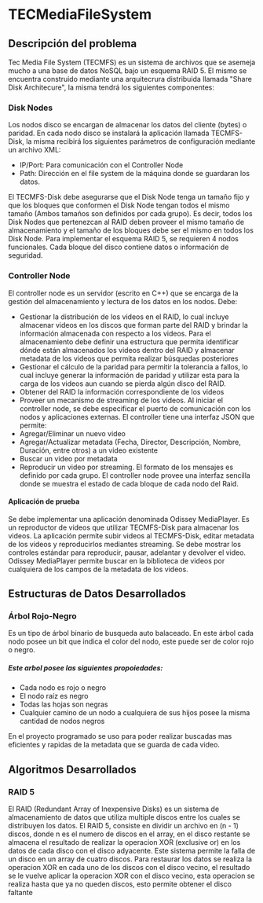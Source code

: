 # TECMediaFileSystem
## Descripción del problema
Tec Media File System (TECMFS) es un sistema de archivos que se asemeja mucho a una base de datos NoSQL bajo un esquema RAID 5. El mismo se encuentra construido mediante una arquitecrura distribuida llamada "Share Disk Architecure", la misma tendrá los siguientes componentes:

### Disk Nodes
Los nodos disco se encargan de almacenar los datos del cliente (bytes) o paridad. En cada nodo disco se
instalará la aplicación llamada TECMFS-Disk, la misma recibirá los siguientes parámetros de configuración
mediante un archivo XML:

* IP/Port: Para comunicación con el Controller Node
* Path: Dirección en el file system de la máquina donde se guardaran los datos.

El TECMFS-Disk debe asegurarse que el Disk Node tenga un tamaño fijo y que los bloques que conformen el
Disk Node tengan todos el mismo tamaño (Ambos tamaños son definidos por cada grupo). Es decir, todos los
Disk Nodes que pertenezcan al RAID deben proveer el mismo tamaño de almacenamiento y el tamaño de los
bloques debe ser el mismo en todos los Disk Node. Para implementar el esquema RAID 5, se requieren 4 nodos
funcionales.
Cada bloque del disco contiene datos o información de seguridad.

### Controller Node
El controller node es un servidor (escrito en C++) que se encarga de la gestión del almacenamiento y lectura de
los datos en los nodos. Debe:
* Gestionar la distribución de los videos en el RAID, lo cual incluye almacenar videos en los discos que
forman parte del RAID y brindar la información almacenada con respecto a los videos. Para el almacenamiento 
debe definir una estructura que permita identificar dónde están almacenados los videos dentro del RAID y
almacenar metadata de los videos que permita realizar búsquedas posteriores
* Gestionar el cálculo de la paridad para permitir la tolerancia a fallos, lo cual incluye generar la
información de paridad y utilizar esta para la carga de los videos aun cuando se pierda algún disco del
RAID.
* Obtener del RAID la información correspondiente de los videos
* Proveer un mecanismo de streaming de los videos.
Al iniciar el controller node, se debe especificar el puerto de comunicación con los nodos y aplicaciones
externas. El controller tiene una interfaz JSON que permite:
* Agregar/Eliminar un nuevo video
* Agregar/Actualizar metadata (Fecha, Director, Descripción, Nombre, Duración, entre otros) a un video
existente
* Buscar un video por metadata
* Reproducir un video por streaming.
El formato de los mensajes es definido por cada grupo.
El controller node provee una interfaz sencilla donde se muestra el estado de cada bloque de cada nodo del
Raid.

#### Aplicación de prueba
Se debe implementar una aplicación denominada Odissey MediaPlayer. Es un reproductor de videos que
utilizar TECMFS-Disk para almacenar los videos. La aplicación permite subir videos al TECMFS-Disk, editar
metadata de los videos y reproducirlos mediantes streaming. Se debe mostrar los controles estándar para
reproducir, pausar, adelantar y devolver el video.
Odissey MediaPlayer permite buscar en la biblioteca de videos por cualquiera de los campos de la metadata de
los videos.
## Estructuras de Datos Desarrollados
### Árbol Rojo-Negro
Es un tipo de árbol binario de busqueda auto balaceado. En este árbol cada nodo posee un bit que indica el color del nodo, este puede ser de color rojo o negro.

##### Este arbol posee las siguientes propoiedades:
- Cada nodo es rojo o negro
- El nodo raíz es negro
- Todas las hojas son negras
- Cualquier camino de un nodo a cualquiera de sus hijos posee la misma cantidad de nodos negros

En el proyecto programado se uso para poder realizar buscadas mas eficientes y rapidas de la metadata que se guarda de cada video.
## Algoritmos Desarrollados
### RAID 5
El RAID (Redundant Array of Inexpensive Disks) es un sistema de almacenamiento de datos que utiliza multiple discos entre los cuales se distribuyen los datos.
El RAID 5, consiste en dividir un archivo en (n - 1) discos, donde n es el numero de discos en el array, en el disco restante se almacena el resultado de realizar la operacion XOR (exclusive or) en los datos de cada disco con el disco adyacente. Este sistema permite la falla de un disco en un array de cuatro discos.
Para restaurar los datos se realiza la operacion XOR en cada uno de los discos con el disco vecino, el resultado se le vuelve aplicar la operacion XOR con el disco vecino, esta operacion se realiza hasta que ya no queden discos, esto permite obtener el disco faltante
